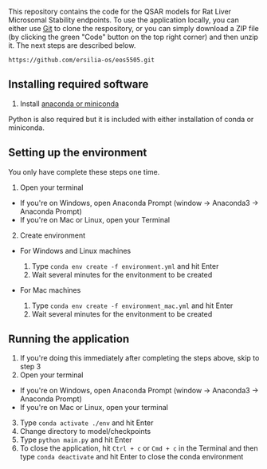 This repository contains the code for the QSAR models for Rat Liver Microsomal Stability endpoints. To use the application locally, you can either use [Git](https://git-scm.com/) to clone the respository, or you can simply download a ZIP file (by clicking the green "Code" button on the top right corner) and then unzip it. The next steps are described below.

`https://github.com/ersilia-os/eos5505.git`

## Installing required software

1. Install [anaconda or miniconda](https://docs.conda.io/projects/continuumio-conda/en/latest/user-guide/install/index.html#)

Python is also required but it is included with either installation of conda or miniconda.

## Setting up the environment

You only have complete these steps one time.

1. Open your terminal
  - If you're on Windows, open Anaconda Prompt (window -> Anaconda3 -> Anaconda Prompt)
  - If you're on Mac or Linux, open your Terminal

2. Create environment
  - For Windows and Linux machines
    1. Type `conda env create -f environment.yml` and hit Enter
    2. Wait several minutes for the envitonment to be created

  - For Mac machines
    1. Type `conda env create -f environment_mac.yml` and hit Enter
    2. Wait several minutes for the envitonment to be created
    
## Running the application

1. If you're doing this immediately after completing the steps above, skip to step 3
2. Open your terminal
  - If you're on Windows, open Anaconda Prompt (window -> Anaconda3 -> Anaconda Prompt)
  - If you're on Mac or Linux, open your terminal
3. Type `conda activate ./env` and hit Enter
4. Change directory to model/checkpoints
5. Type `python main.py` and hit Enter
6. To close the application, hit `Ctrl + c` or `Cmd + c` in the Terminal and then type `conda deactivate` and hit Enter to close the conda environment
